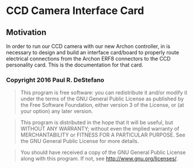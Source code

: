 CCD Camera Interface Card
======

Motivation
--------------
In order to run our CCD camera with our new Archon controller, in is necessary
to design and build an interface card/board to properly route electrical
connections from the Archon ERF8 connectors to the CCD personality card.  This
is the documentation for that card.

### Copyright 2016 Paul R. DeStefano
>   This program is free software: you can redistribute it and/or modify
>   it under the terms of the GNU General Public License as published by
>   the Free Software Foundation, either version 3 of the License, or
>   (at your option) any later version.

>   This program is distributed in the hope that it will be useful,
>   but WITHOUT ANY WARRANTY; without even the implied warranty of
>   MERCHANTABILITY or FITNESS FOR A PARTICULAR PURPOSE.  See the
>   GNU General Public License for more details.

>   You should have received a copy of the GNU General Public License
>   along with this program.  If not, see <http://www.gnu.org/licenses/>.

